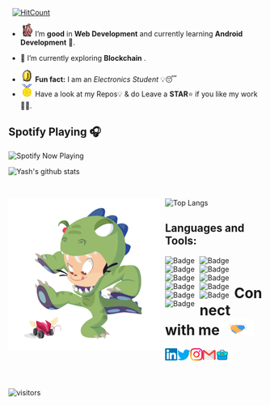 
 &nbsp; [![HitCount](http://hits.dwyl.com/SatYu26/SatYu26.svg)](http://hits.dwyl.com/SatYu26/SatYu26)

<!--  ### <img src="Hi.gif" width="25px" height="25px"> Hello world!&nbsp;<img src="Earth.gif" width="25px" height="25px"> 

 <p>
  <em>
    I am an ELectronics Engineering Student <br>
    20 years of living a comical life! <br>
    Team member at <a href="https://dscsrm.com/"> <b>DSC SRM Powered by Google Developers</b></a><br> 
     <br>
    <b>A friendly Neighbourhood Developer</b> <img src="Developer.gif" width="25px" height="25px"> and a <b>Learning    Enthusiast,</b>&nbsp;<img src="Designer.gif" width="25px" height="25px">  who is <b>obsessed</b>
    with the idea of <b>improving</b> himself and wants a <b>platform</b> to 
    <b>grow</b> <img src="Rocket.gif" width="25px" height="25px">and 
    <b>excel.</b> <img src="Medal.gif" width="25px" height="25px"> <br>
    I Love <b>Web Development</b>, xD. <br> 
  </em>  
</p>

<br> -->

<!-- - <img alt="GIF" src="wave.gif" width="25px" height="25px" /> I’m _currently_ **sleeping** 😴 or _working_ on my **PC** 👨‍💻 -->
- <img alt="GIF" src="gandalf_parrot.gif" width="25px" height="25px" /> I’m **good** in **Web Development** and currently learning **Android Development** 💪.
<!-- - <img alt="GIF" src="headbang.gif"width="25px" height="25px" /> I’m _looking to collaborate_ to **Amazing Enthusiasts with fascinating projects**. -->
<!-- - <img alt="GIF" src="hmm.gif" width="25px" height="25px"" /> I Love **Machine Learning** and **Open CV**🌐 -->
- 🌱 I’m currently exploring **Blockchain** .
<!-- - <img alt="GIF" src="happy.gif" width="25px" height="25px" /> _Ask me_ about **why do I think aliens 👽 exist.** -->
- <img alt="GIF" src="coin.gif" width="25px" height="25px" /> **Fun fact:** I am an _Electronics Student_ 💡😴
- <img alt="GIF" src="Medal.gif" width="25px" height="25px" /> Have a look at my Repos💡 & do Leave a **STAR**⭐️ if you like my work👨‍💻.
  <br> 

 ## Spotify Playing 🎧

[<img src="https://spotify-now-playing.satyu.vercel.app/api/spotify-playing" alt="Spotify Now Playing" width="350" style="float: left; margin-right: 10px;" />](https://open.spotify.com/user/djehel041cfyz8fyrsqpnoftn)

<br>

![Yash's github stats](https://github-readme-stats.vercel.app/api?username=YashBharambay&count_private=true&show_icons=true&theme=radical&include_all_commits=true)

<br>

![Top Langs](https://github-readme-stats.vercel.app/api/top-langs/?username=YashBharambay&theme=radical)<img src="dinotocat.png" alt="dinotocat" style="float: left; margin-right: 10px;" width="300px" />
<br>

## Languages and Tools:

<!-- <img alt="Badge" style="float: left; margin-right: 10px;"  src="https://img.shields.io/badge/dart-%230175C2.svg?&style=for-the-badge&logo=dart&logoColor=white"/>  -->
<!-- <img alt="Badge" style="float: left; margin-right: 10px;"  src ="https://img.shields.io/badge/Flutter-%2302569B.svg?&style=for-the-badge&logo=flutter&logoColor=white"/>  -->

<img alt="Badge" style="float: left; margin-right: 10px;"  src="https://img.shields.io/badge/html5%20-%23E34F26.svg?&style=for-the-badge&logo=html5&logoColor=white"/> <img alt="Badge" style="float: left; margin-right: 10px;"  src="https://img.shields.io/badge/css3%20-%231572B6.svg?&style=for-the-badge&logo=css3&logoColor=white"/> <img alt="Badge" style="float: left; margin-right: 10px;" src="https://img.shields.io/badge/react%20-%2320232a.svg?&style=for-the-badge&logo=react&logoColor=%2361DAFB"/> <img alt="Badge" style="float: left; margin-right: 10px;" src="https://img.shields.io/badge/python%20-%2314354C.svg?&style=for-the-badge&logo=python&logoColor=white"/>
<img alt="Badge" style="float: left; margin-right: 10px;"  src ="https://img.shields.io/badge/Jupyter_Notebook%20-%23F37626.svg?&style=for-the-badge&logo=jupyter&logoColor=white"/>
<img alt="Badge" style="float: left; margin-right: 10px;"  src="https://img.shields.io/badge/javascript%20-%23323330.svg?&style=for-the-badge&logo=javascript&logoColor=%23F7DF1E"/>
<img alt="Badge" style="float: left; margin-right: 10px;"  src="https://img.shields.io/badge/node.js%20-%2343853D.svg?&style=for-the-badge&logo=node.js&logoColor=white"/>
<img alt="Badge" style="float: left; margin-right: 10px;"  src="https://img.shields.io/badge/bootstrap%20-%23563D7C.svg?&style=for-the-badge&logo=bootstrap&logoColor=white"/>
<img alt="Badge" style="float: left; margin-right: 10px;" src="https://img.shields.io/badge/go-%2300ADD8.svg?&style=for-the-badge&logo=go&logoColor=white"/>
<img alt="Badge" style="float: left; margin-right: 10px;"  src ="https://img.shields.io/badge/MongoDB-%234ea94b.svg?&style=for-the-badge&logo=mongodb&logoColor=white"/>
<img alt="Badge" style="float: left; margin-right: 10px;"  src="https://img.shields.io/badge/git%20-%23F05033.svg?&style=for-the-badge&logo=git&logoColor=white"/>

   <!-- <img alt="Badge" style="float: left; margin-right: 10px;"  src="https://img.shields.io/badge/flask%20-%23000.svg?&style=for-the-badge&logo=flask&logoColor=white"/>  -->
   <!-- <img alt="Badge" style="float: left; margin-right: 10px;"  src="https://img.shields.io/badge/shell_script%20-%23121011.svg?&style=for-the-badge&logo=gnu-bash&logoColor=white"/> 

    <!-- <img alt="Badge" style="float: left; margin-right: 10px;"  src="https://img.shields.io/badge/OpenCV%20-%23FFBB00.svg?&style=for-the-badge&logo=Canonical&logoColor=white"/> -->

<br>
<!-- <img src="super-kid.gif" alt="Super Kid"> -->

# Connect with me<img src="Handshake.gif" height="32px">

  <a href="https://www.linkedin.com/in/yash-bharambay-9873b220a/">
    <img align="left" alt="Yash Bharambay | Linkedin" width="24px" src="Linkedin.svg" />
  </a> &nbsp;&nbsp;
  <a href="https://twitter.com/YBharambay">
    <img align="left" alt="Yash Bharambay | Twitter" width="26px" src="Twitter.svg" />
  </a> &nbsp;&nbsp;
  <a href="https://www.instagram.com/yash_bharambay_/">
    <img align="left" alt="Yash Bharambay | Instagram" width="24px" src="Instagram.svg" />
  </a> &nbsp;&nbsp;
  <a href="mailto:ybharambay@gmail.com">
    <img align="left" alt="Yash Bharambay | Gmail" width="26px" src="Gmail.svg" />
  </a>&nbsp;&nbsp;
    <a href="https://yashbharambay.vercel.app/">
    <img align="left" alt="Yash Bharambay | Portfolio" width="26px" src="portfolio.png" />
  </a>

<br><br>

![visitors](https://visitor-badge.laobi.icu/badge?page_id=YashBharambay)

<!-- ![visitors](https://badges.pufler.dev/visits/SatYu26/SatYu26)
![Visitor Count](https://profile-counter.glitch.me/SatYu26/count.svg) -->

<!--  Acknowledgement: https://github.com/anuraghazra/github-readme-stats -->
